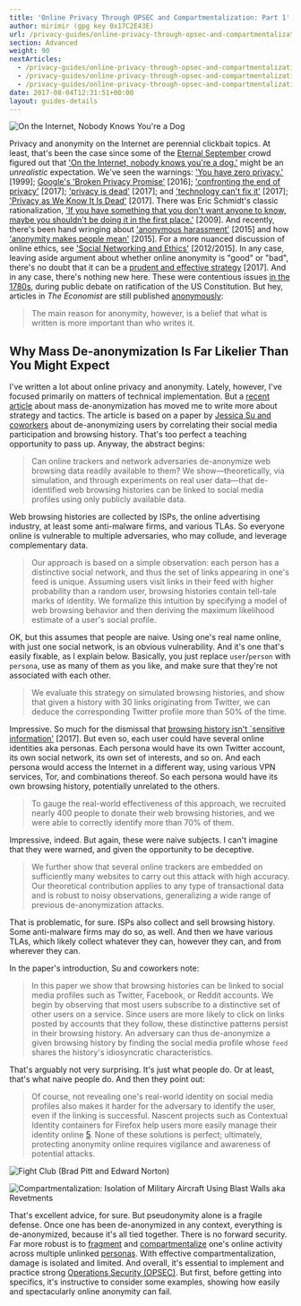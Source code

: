 ```yaml
---
title: 'Online Privacy Through OPSEC and Compartmentalization: Part 1'
author: mirimir (gpg key 0x17C2E43E)
url: /privacy-guides/online-privacy-through-opsec-and-compartmentalization-part-1/
section: Advanced
weight: 90
nextArticles:
  - /privacy-guides/online-privacy-through-opsec-and-compartmentalization-part-2/
  - /privacy-guides/online-privacy-through-opsec-and-compartmentalization-part-3/
  - /privacy-guides/online-privacy-through-opsec-and-compartmentalization-part-4/
date: 2017-08-04T12:31:51+00:00
layout: guides-details
---
```

![On the Internet, Nobody Knows You're a Dog](/images-static/uploads/nobodyknowsyouradog.jpg)

Privacy and anonymity on the Internet are perennial clickbait topics. At least, that's been the case since some of the [Eternal September][1] crowd figured out that ['On the Internet, nobody knows you're a dog.'][2] might be an _unrealistic_ expectation. We've seen the warnings: ['You have zero privacy.'][3] [1999]; [Google's 'Broken Privacy Promise'][4] [2016]; ['confronting the end of privacy'][5] [2017]; ['privacy is dead'][6] [2017]; and ['technology can't fix it'][7] [2017]; ['Privacy as We Know It Is Dead'][8] [2017]. There was Eric Schmidt's classic rationalization, ['If you have something that you don't want anyone to know, maybe you shouldn't be doing it in the first place.'][9] [2009]. And recently, there's been hand wringing about ['anonymous harassment'][10] [2015] and how ['anonymity makes people mean'][11] [2015]. For a more nuanced discussion of online ethics, see ['Social Networking and Ethics'][12] [2012/2015]. In any case, leaving aside argument about whether online anonymity is "good" or "bad", there's no doubt that it can be a [prudent and effective strategy][13] [2017]. And in any case, there's nothing new here. These were contentious issues [in the 1780s][14], during public debate on ratification of the US Constitution. But hey, articles in _The Economist_ are still published [anonymously][15]: 

> The main reason for anonymity, however, is a belief that what is written is more important than who writes it.

## Why Mass De-anonymization Is Far Likelier Than You Might Expect

I've written a lot about online privacy and anonymity. Lately, however, I've focused primarily on matters of technical implementation. But a [recent article][16] about mass de-anonymization has moved me to write more about strategy and tactics. The article is based on a paper by [Jessica Su and coworkers][17] about de-anonymizing users by correlating their social media participation and browsing history. That's too perfect a teaching opportunity to pass up. Anyway, the abstract begins:

> Can online trackers and network adversaries de-anonymize web browsing data readily available to them? We show—theoretically, via simulation, and through experiments on real user data—that de-identified web browsing histories can be linked to social media profiles using only publicly available data.

Web browsing histories are collected by ISPs, the online advertising industry, at least some anti-malware firms, and various TLAs. So everyone online is vulnerable to multiple adversaries, who may collude, and leverage complementary data.

> Our approach is based on a simple observation: each person has a distinctive social network, and thus the set of links appearing in one's feed is unique. Assuming users visit links in their feed with higher probability than a random user, browsing histories contain tell-tale marks of identity. We formalize this intuition by specifying a model of web browsing behavior and then deriving the maximum likelihood estimate of a user's social profile.

OK, but this assumes that people are naive. Using one's real name online, with just one social network, is an obvious vulnerability. And it's one that's easily fixable, as I explain below. Basically, you just replace `user`/`person` with `persona`, use as many of them as you like, and make sure that they're not associated with each other.

> We evaluate this strategy on simulated browsing histories, and show that given a history with 30 links originating from Twitter, we can deduce the corresponding Twitter profile more than 50% of the time.

Impressive. So much for the dismissal that [browsing history isn't `sensitive information'][18] [2017]. But even so, each user could have several online identities aka personas. Each persona would have its own Twitter account, its own social network, its own set of interests, and so on. And each persona would access the Internet in a different way, using various VPN services, Tor, and combinations thereof. So each persona would have its own browsing history, potentially unrelated to the others.

> To gauge the real-world effectiveness of this approach, we recruited nearly 400 people to donate their web browsing histories, and we were able to correctly identify more than 70% of them.

Impressive, indeed. But again, these were naive subjects. I can't imagine that they were warned, and given the opportunity to be deceptive.

> We further show that several online trackers are embedded on sufficiently many websites to carry out this attack with high accuracy. Our theoretical contribution applies to any type of transactional data and is robust to noisy observations, generalizing a wide range of previous de-anonymization attacks.

That is problematic, for sure. ISPs also collect and sell browsing history. Some anti-malware firms may do so, as well. And then we have various TLAs, which likely collect whatever they can, however they can, and from wherever they can.

In the paper's introduction, Su and coworkers note:

> In this paper we show that browsing histories can be linked to social media profiles such as Twitter, Facebook, or Reddit accounts. We begin by observing that most users subscribe to a distinctive set of other users on a service. Since users are more likely to click on links posted by accounts that they follow, these distinctive patterns persist in their browsing history. An adversary can thus de-anonymize a given browsing history by finding the social media profile whose `feed` shares the history's idiosyncratic characteristics.

That's arguably not very surprising. It's just what people do. Or at least, that's what naive people do. And then they point out:

> Of course, not revealing one's real-world identity on social media profiles also makes it harder for the adversary to identify the user, even if the linking is successful. Nascent projects such as Contextual Identity containers for Firefox help users more easily manage their identity online [5]. None of these solutions is perfect; ultimately, protecting anonymity online requires vigilance and awareness of potential attacks.

![Fight Club (Brad Pitt and Edward Norton)](/images-static/uploads/fight-club.jpg)

![Compartmentalization: Isolation of Military Aircraft Using Blast Walls aka Revetments](/images-static/uploads/revetment.jpg)

That's excellent advice, for sure. But pseudonymity alone is a fragile defense. Once one has been de-anonymized in any context, everything is de-anonymized, because it's all tied together. There is no forward security. Far more robust is to [fragment][19] and [compartmentalize][20] one's online activity across multiple unlinked [personas][21]. With effective compartmentalization, damage is isolated and limited. And overall, it's essential to implement and practice strong [Operations Security (OPSEC)][22]. But first, before getting into specifics, it's instructive to consider some examples, showing how easily and spectacularly online anonymity can fail.

 [1]: http://knowyourmeme.com/memes/eternal-september
 [2]: http://knowyourmeme.com/memes/on-the-internet-nobody-knows-youre-a-dog
 [3]: https://archive.wired.com/politics/law/news/1999/01/17538
 [4]: https://psmag.com/googles-broken-privacy-promise-d3e2d8bec77e
 [5]: https://www.wsj.com/articles/confronting-the-end-of-privacy-1485906859
 [6]: http://tech.firstpost.com/news-analysis/privacy-is-dead-stop-whining-and-get-some-real-work-done-357090.html
 [7]: https://www.theguardian.com/commentisfree/2017/jan/13/the-guardian-view-on-internet-privacy-technology-cant-fix-it
 [8]: https://www.forbes.com/sites/robertvamosi/2017/05/02/dan-geer-privacy-as-we-know-it-is-dead
 [9]: https://www.eff.org/deeplinks/2009/12/google-ceo-eric-schmidt-dismisses-privacy
 [10]: http://www.chronicle.com/article/Women-s-Groups-Urge-Colleges/233864
 [11]: https://www.wired.com/2015/04/secret-shuts-down/
 [12]: https://plato.stanford.edu/entries/ethics-social-networking/
 [13]: http://scholar.uwindsor.ca/cgi/viewcontent.cgi?article=1006&context=csspe
 [14]: http://www.learnliberty.org/blog/anonymity-and-doxing-in-the-1787-ratification-debates/
 [15]: https://medium.economist.com/why-are-the-economists-writers-anonymous-8f573745631d
 [16]: https://www.theatlantic.com/technology/archive/2017/02/browsing-history-identity/515763/
 [17]: http://randomwalker.info/publications/browsing-history-deanonymization.pdf
 [18]: http://www.theverge.com/2017/3/20/14985328/internet-providers-web-browsing-history-fcc-privacy-rules
 [19]: http://www.jdubuzz.com/files/2017/01/fight-club.jpg
 [20]: http://www.globalsecurity.org/military/intro/images/revetment-dfst9209119.jpg
 [21]: https://3.bp.blogspot.com/-ct6yKOCjxBc/Uc8xKS_qj2I/AAAAAAAAANA/TYCa_uWm08U/
 [22]: https://www.OPSECprofessionals.org/official/081103_DOD_OPSEC_Manual.pdf